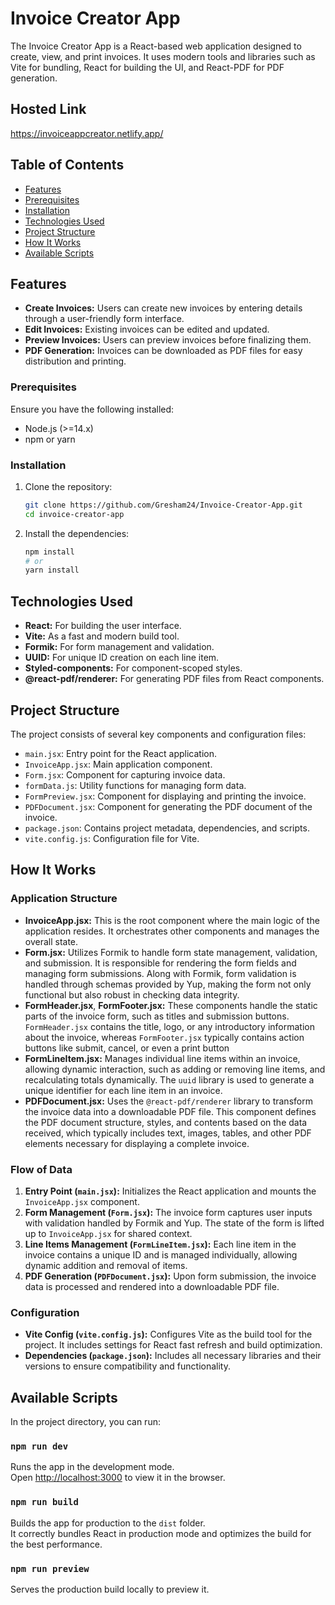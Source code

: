 # Invoice Creator App

The Invoice Creator App is a React-based web application designed to create, view, and print invoices. It uses modern tools and libraries such as Vite for bundling, React for building the UI, and React-PDF for PDF generation.

## Hosted Link

https://invoiceappcreator.netlify.app/

## Table of Contents

-   [Features](#features)
-   [Prerequisites](#prerequisites)
-   [Installation](#installation)
-   [Technologies Used](#technologies-used)
-   [Project Structure](#project-structure)
-   [How It Works](#how-it-works)
-   [Available Scripts](#available-scripts)

## Features

-   **Create Invoices:** Users can create new invoices by entering details through a user-friendly form interface.
-   **Edit Invoices:** Existing invoices can be edited and updated.
-   **Preview Invoices:** Users can preview invoices before finalizing them.
-   **PDF Generation:** Invoices can be downloaded as PDF files for easy distribution and printing.

### Prerequisites

Ensure you have the following installed:

-   Node.js (>=14.x)
-   npm or yarn

### Installation

1. Clone the repository:

    ```sh
    git clone https://github.com/Gresham24/Invoice-Creator-App.git
    cd invoice-creator-app
    ```

2. Install the dependencies:
    ```sh
    npm install
    # or
    yarn install
    ```

## Technologies Used

-   **React:** For building the user interface.
-   **Vite:** As a fast and modern build tool.
-   **Formik:** For form management and validation.
-   **UUID:** For unique ID creation on each line item.
-   **Styled-components:** For component-scoped styles.
-   **@react-pdf/renderer:** For generating PDF files from React components.

## Project Structure

The project consists of several key components and configuration files:

-   `main.jsx`: Entry point for the React application.
-   `InvoiceApp.jsx`: Main application component.
-   `Form.jsx`: Component for capturing invoice data.
-   `formData.js`: Utility functions for managing form data.
-   `FormPreview.jsx`: Component for displaying and printing the invoice.
-   `PDFDocument.jsx`: Component for generating the PDF document of the invoice.
-   `package.json`: Contains project metadata, dependencies, and scripts.
-   `vite.config.js`: Configuration file for Vite.

## How It Works

### Application Structure

-   **InvoiceApp.jsx:** This is the root component where the main logic of the application resides. It orchestrates other components and manages the overall state.
-   **Form.jsx:** Utilizes Formik to handle form state management, validation, and submission. It is responsible for rendering the form fields and managing form submissions. Along with Formik, form validation is handled through schemas provided by Yup, making the form not only functional but also robust in checking data integrity.
-   **FormHeader.jsx**, **FormFooter.jsx:** These components handle the static parts of the invoice form, such as titles and submission buttons. `FormHeader.jsx` contains the title, logo, or any introductory information about the invoice, whereas `FormFooter.jsx` typically contains action buttons like submit, cancel, or even a print button
-   **FormLineItem.jsx:** Manages individual line items within an invoice, allowing dynamic interaction, such as adding or removing line items, and recalculating totals dynamically. The `uuid` library is used to generate a unique identifier for each line item in an invoice.
-   **PDFDocument.jsx:** Uses the `@react-pdf/renderer` library to transform the invoice data into a downloadable PDF file. This component defines the PDF document structure, styles, and contents based on the data received, which typically includes text, images, tables, and other PDF elements necessary for displaying a complete invoice.

### Flow of Data

1. **Entry Point (`main.jsx`):** Initializes the React application and mounts the `InvoiceApp.jsx` component.
2. **Form Management (`Form.jsx`):** The invoice form captures user inputs with validation handled by Formik and Yup. The state of the form is lifted up to `InvoiceApp.jsx` for shared context.
3. **Line Items Management (`FormLineItem.jsx`):** Each line item in the invoice contains a unique ID and is managed individually, allowing dynamic addition and removal of items.
4. **PDF Generation (`PDFDocument.jsx`):** Upon form submission, the invoice data is processed and rendered into a downloadable PDF file.

### Configuration

-   **Vite Config (`vite.config.js`):** Configures Vite as the build tool for the project. It includes settings for React fast refresh and build optimization.
-   **Dependencies (`package.json`):** Includes all necessary libraries and their versions to ensure compatibility and functionality.

## Available Scripts

In the project directory, you can run:

### `npm run dev`

Runs the app in the development mode.\
Open [http://localhost:3000](http://localhost:3000) to view it in the browser.

### `npm run build`

Builds the app for production to the `dist` folder.\
It correctly bundles React in production mode and optimizes the build for the best performance.

### `npm run preview`

Serves the production build locally to preview it.
